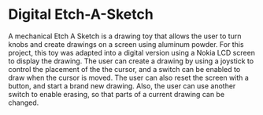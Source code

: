 # Digital Etch-A-Sketch
A mechanical Etch A Sketch is a drawing toy that allows the user to turn knobs and create drawings on a screen using aluminum powder. For this project, this toy was adapted into a digital version using a Nokia LCD screen to display the drawing. The user can create a drawing by using a joystick to control the placement of the the cursor, and a switch can be enabled to draw when the cursor is moved. The user can also reset the screen with a button, and start a brand new drawing. Also, the user can use another switch to enable erasing, so that parts of a current drawing can be changed.
